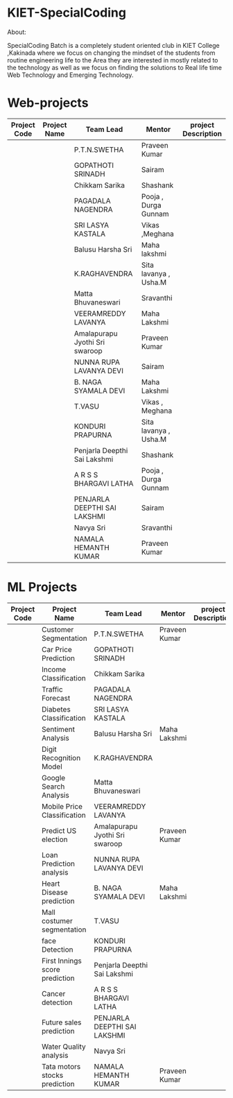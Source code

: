 # KIET-SpecialCoding

About:

   SpecialCoding Batch is a completely student oriented club in KIET College ,Kakinada where we focus on changing the mindset of the students from routine engineering life to the Area they are interested in mostly related to the technology as well as we focus on finding the solutions to Real life time Web Technology and Emerging Technology.
   
# Web-projects

  
| Project Code | Project Name    | Team Lead | Mentor | project Description |
| ----------- | ----------- | --------------- | ----- | -------------------  |
|             |             |  P.T.N.SWETHA  | Praveen Kumar      |                       |
|             |             | GOPATHOTI SRINADH   | Sairam      |                       |
|             |             | Chikkam Sarika    |   Shashank    |                       |
|             |             | PAGADALA NAGENDRA   |  Pooja , Durga Gunnam     |                       |
|             |             | SRI LASYA KASTALA    | Vikas ,Meghana     |                       |
|             |             | Balusu Harsha Sri     |   Maha lakshmi    |                       |
|             |             | K.RAGHAVENDRA        |Sita lavanya , Usha.M       |                       |
|             |             | Matta Bhuvaneswari  |  Sravanthi     |                       |
|             |             | VEERAMREDDY LAVANYA    |  Maha Lakshmi     |                       |
|             |             | Amalapurapu Jyothi Sri swaroop     | Praveen  Kumar    |           |            
|             |             | NUNNA RUPA LAVANYA DEVI   |  Sairam     |                       |
|             |             | B. NAGA SYAMALA DEVI    |   Maha Lakshmi    |                       |
|             |             | T.VASU   |    Vikas , Meghana    |                       |
|             |             |  KONDURI PRAPURNA    |  Sita lavanya , Usha.M     |                       |
|             |             | Penjarla Deepthi Sai Lakshmi    | Shashank      |                       |
|             |             | A R S S BHARGAVI LATHA   |  Pooja , Durga Gunnam     |                       |
|             |             | PENJARLA DEEPTHI SAI LAKSHMI   | Sairam      |                       |
|             |             | Navya Sri   |   Sravanthi    |                       |
|             |             | NAMALA HEMANTH KUMAR   | Praveen Kumar      |                       |

   
# ML Projects

  
| Project Code | Project Name    | Team Lead | Mentor | project Description |  Status|
| ----------- | ----------- | --------------- | ----- | -------------------  | ---------- |
|  | Customer Segmentation             |  P.T.N.SWETHA  | Praveen Kumar      |                       | on hold  |
|  |    Car Price Prediction              | GOPATHOTI SRINADH   |       |                       | on hold   |
|  |Income Classification             | Chikkam Sarika    |     |                       | on hold   |
|  | Traffic Forecast            | PAGADALA NAGENDRA   |       |                       | on hold  |
| | Diabetes Classification            | SRI LASYA KASTALA    |      |                       | on hold  |
| | Sentiment Analysis           | Balusu Harsha Sri     | Maha Lakshmi     |                       | on hold  |
| | Digit Recognition Model            | K.RAGHAVENDRA        |      |                       | on hold |
|  | Google Search Analysis             | Matta Bhuvaneswari  |       |                       | on hold  |
|   | Mobile Price Classification         | VEERAMREDDY LAVANYA    |      |                       | on hold |
|  |   Predict  US election         | Amalapurapu Jyothi Sri swaroop     | Praveen  Kumar    |           |       on hold  |     
|             |    Loan Prediction analysis         | NUNNA RUPA LAVANYA DEVI   |    |                       |   on hold  |
|             |  Heart Disease prediction           | B. NAGA SYAMALA DEVI    |   Maha Lakshmi    |                       | on hold  |
|             | Mall costumer segmentation            | T.VASU   |       |                       |        | on hold  |
|             |  face Detection           |  KONDURI PRAPURNA    |      |                       | on hold  |
|             |     First Innings score prediction        | Penjarla Deepthi Sai Lakshmi    |     |                       | on hold  |
|             |    Cancer detection         | A R S S BHARGAVI LATHA   |   |                       |       on hold  |
|             |   Future sales prediction          | PENJARLA DEEPTHI SAI LAKSHMI   |      |                       | on hold  |
|             |   Water Quality analysis          | Navya Sri   |      |                       | on hold  |
|             |   Tata motors stocks prediction          | NAMALA HEMANTH KUMAR   | Praveen Kumar      |                       | on hold  |
